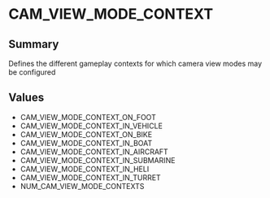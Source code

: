 # CAM_VIEW_MODE_CONTEXT

## Summary
Defines the different gameplay contexts for which camera view modes may be configured

## Values
* CAM_VIEW_MODE_CONTEXT_ON_FOOT
* CAM_VIEW_MODE_CONTEXT_IN_VEHICLE
* CAM_VIEW_MODE_CONTEXT_ON_BIKE
* CAM_VIEW_MODE_CONTEXT_IN_BOAT
* CAM_VIEW_MODE_CONTEXT_IN_AIRCRAFT
* CAM_VIEW_MODE_CONTEXT_IN_SUBMARINE
* CAM_VIEW_MODE_CONTEXT_IN_HELI
* CAM_VIEW_MODE_CONTEXT_IN_TURRET
* NUM_CAM_VIEW_MODE_CONTEXTS
